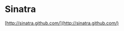 <!--
id: 73906035
link: http://tumblr.atmos.org/post/73906035/sinatra
slug: sinatra
date: Wed Jan 28 2009 17:06:52 GMT-0800 (PST)
publish: 2009-01-028
tags: 
title: Sinatra
-->


Sinatra
=======

[http://sinatra.github.com/](http://sinatra.github.com/)

